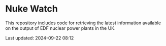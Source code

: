 # Nuke Watch

This repository includes code for retrieving the latest information available on the output of EDF nuclear power plants in the UK.

Last updated: 2024-09-22 08:12